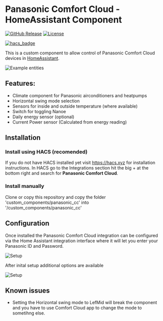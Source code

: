 # Panasonic Comfort Cloud - HomeAssistant Component

[![GitHub Release][releases-shield]][releases]
[![License][license-shield]](LICENSE)

[![hacs_badge](https://img.shields.io/badge/HACS-Default-orange.svg?style=for-the-badge)](https://github.com/custom-components/hacs)

This is a custom component to allow control of Panasonic Comfort Cloud devices in [HomeAssistant](https://home-assistant.io).

![Example entities](https://github.com/sockless-coding/panasonic_cc/raw/master/doc/entities.png)

## Features:

* Climate component for Panasonic airconditioners and heatpumps
* Horizontal swing mode selection
* Sensors for inside and outside temperature (where available)
* Switch for toggling Nanoe
* Daily energy sensor (optional)
* Current Power sensor (Calculated from energy reading)


## Installation

### Install using HACS (recomended)
If you do not have HACS installed yet visit https://hacs.xyz for installation instructions.
In HACS go to the Integrations section hit the big + at the bottom right and search for **Panasonic Comfort Cloud**.

### Install manually
Clone or copy this repository and copy the folder 'custom_components/panasonic_cc' into '<homeassistant config>/custom_components/panasonic_cc'

## Configuration

Once installed the Panasonic Comfort Cloud integration can be configured via the Home Assistant integration interface where it will let you enter your Panasonic ID and Password.

![Setup](https://github.com/aceindy/panasonic_cc/raw/master/doc/setup_dlg.png)

After inital setup additional options are available

![Setup](https://github.com/sockless-coding/panasonic_cc/raw/master/doc/options_dlg.png)

## Known issues

- Setting the Horizontal swing mode to LefMid will break the component and you have to use Comfort Cloud app to change the mode to sometihng else.

[license-shield]: https://img.shields.io/github/license/sockless-coding/panasonic_cc.svg?style=for-the-badge
[releases-shield]: https://img.shields.io/github/release/sockless-coding/panasonic_cc.svg?style=for-the-badge
[releases]: https://github.com/sockless-coding/panasonic_cc/releases
